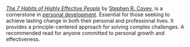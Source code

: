 *[The 7 Habits of Highly Effective People](/book/the-7-habits-of-highly-effective-people)* by [Stephen R. Covey](https://en.wikipedia.org/wiki/Stephen_Covey), is a cornerstone in [personal development](/personal-dev). Essential for those seeking to achieve lasting change in both their personal and professional lives. It provides a principle-centered approach for solving complex challenges. A recommended read for anyone committed to personal growth and effectiveness.